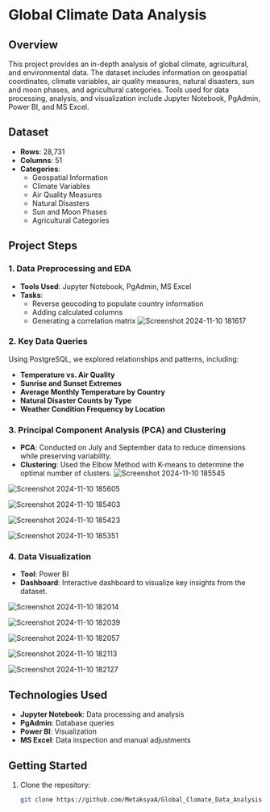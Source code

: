 # Global Climate Data Analysis

## Overview

This project provides an in-depth analysis of global climate, agricultural, and environmental data. The dataset includes information on geospatial coordinates, climate variables, air quality measures, natural disasters, sun and moon phases, and agricultural categories. Tools used for data processing, analysis, and visualization include Jupyter Notebook, PgAdmin, Power BI, and MS Excel.

## Dataset

- **Rows**: 28,731
- **Columns**: 51
- **Categories**:
  - Geospatial Information
  - Climate Variables
  - Air Quality Measures
  - Natural Disasters
  - Sun and Moon Phases
  - Agricultural Categories

## Project Steps

### 1. Data Preprocessing and EDA
- **Tools Used**: Jupyter Notebook, PgAdmin, MS Excel
- **Tasks**:
  - Reverse geocoding to populate country information
  - Adding calculated columns
  - Generating a correlation matrix
![Screenshot 2024-11-10 181617](https://github.com/user-attachments/assets/c00d0344-9757-441b-946a-7d2f29c92598)



### 2. Key Data Queries
Using PostgreSQL, we explored relationships and patterns, including:
- **Temperature vs. Air Quality**
- **Sunrise and Sunset Extremes**
- **Average Monthly Temperature by Country**
- **Natural Disaster Counts by Type**
- **Weather Condition Frequency by Location**



### 3. Principal Component Analysis (PCA) and Clustering
- **PCA**: Conducted on July and September data to reduce dimensions while preserving variability.
- **Clustering**: Used the Elbow Method with K-means to determine the optimal number of clusters.
![Screenshot 2024-11-10 185545](https://github.com/user-attachments/assets/9dd9fde1-16ba-4cc1-a0bb-4188d3265245)

![Screenshot 2024-11-10 185605](https://github.com/user-attachments/assets/4afbb935-c7c9-4253-8f24-d6523c4f7005)


![Screenshot 2024-11-10 185403](https://github.com/user-attachments/assets/6ed5fc31-3e04-43fa-8e38-f2db16ec3a1b)

![Screenshot 2024-11-10 185423](https://github.com/user-attachments/assets/73590ba5-618a-4293-9321-788ae845baf1)

![Screenshot 2024-11-10 185351](https://github.com/user-attachments/assets/f5f58fca-05c4-4c0f-8372-2a7b0092e025)


### 4. Data Visualization
- **Tool**: Power BI
- **Dashboard**: Interactive dashboard to visualize key insights from the dataset.

![Screenshot 2024-11-10 182014](https://github.com/user-attachments/assets/bb7d637c-33c4-4cbb-a52d-fe3b70963142)

![Screenshot 2024-11-10 182039](https://github.com/user-attachments/assets/3efd0a7f-bd30-46eb-8b1e-626532e38fdd)

![Screenshot 2024-11-10 182057](https://github.com/user-attachments/assets/1753b1a2-4277-4a1a-9146-4c7b37f74773)

![Screenshot 2024-11-10 182113](https://github.com/user-attachments/assets/abcc5573-84d2-444a-b079-441b047bd951)

![Screenshot 2024-11-10 182127](https://github.com/user-attachments/assets/d14354b4-6744-4a02-b0db-4cd5f2fa66d8)






## Technologies Used
- **Jupyter Notebook**: Data processing and analysis
- **PgAdmin**: Database queries
- **Power BI**: Visualization
- **MS Excel**: Data inspection and manual adjustments

## Getting Started

1. Clone the repository:
   ```bash
   git clone https://github.com/MetaksyaA/Global_Clomate_Data_Analysis.git
